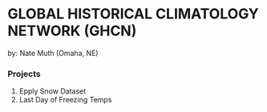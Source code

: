 # GLOBAL HISTORICAL CLIMATOLOGY NETWORK (GHCN) 
by: Nate Muth (Omaha, NE)

### Projects
1. Epply Snow Dataset
2. Last Day of Freezing Temps
